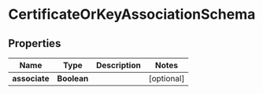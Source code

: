
# CertificateOrKeyAssociationSchema

## Properties
Name | Type | Description | Notes
------------ | ------------- | ------------- | -------------
**associate** | **Boolean** |  |  [optional]



